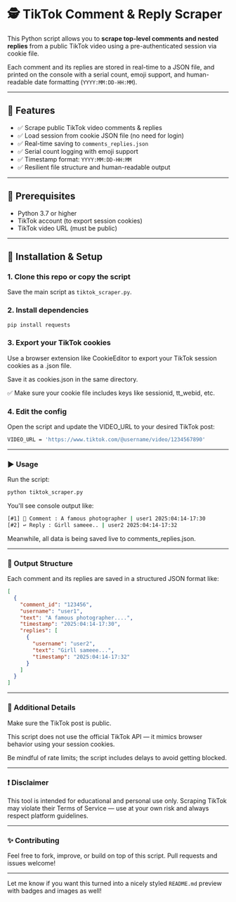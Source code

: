 # 🕵️ TikTok Comment & Reply Scraper

This Python script allows you to **scrape top-level comments and nested replies** from a public TikTok video using a pre-authenticated session via cookie file.

Each comment and its replies are stored in real-time to a JSON file, and printed on the console with a serial count, emoji support, and human-readable date formatting (`YYYY:MM:DD-HH:MM`).

---

## 📌 Features

- ✅ Scrape public TikTok video comments & replies
- ✅ Load session from cookie JSON file (no need for login)
- ✅ Real-time saving to `comments_replies.json`
- ✅ Serial count logging with emoji support
- ✅ Timestamp format: `YYYY:MM:DD-HH:MM`
- ✅ Resilient file structure and human-readable output

---

## 🔧 Prerequisites

- Python 3.7 or higher
- TikTok account (to export session cookies)
- TikTok video URL (must be public)

---

## 🚀 Installation & Setup

### 1. Clone this repo or copy the script
Save the main script as `tiktok_scraper.py`.

### 2. Install dependencies

```bash
pip install requests
```

### 3. Export your TikTok cookies
Use a browser extension like CookieEditor to export your TikTok session cookies as a .json file.

Save it as cookies.json in the same directory.

✅ Make sure your cookie file includes keys like sessionid, tt_webid, etc.

### 4. Edit the config
Open the script and update the VIDEO_URL to your desired TikTok post:
```bash
VIDEO_URL = 'https://www.tiktok.com/@username/video/1234567890'
```

---

### ▶️ Usage
Run the script:
```bash
python tiktok_scraper.py
```
You'll see console output like:
```bash
[#1] 💬 Comment : A famous photographer | user1 2025:04:14-17:30
[#2] ↩️ Reply : Girll sameee.. | user2 2025:04:14-17:32
```
Meanwhile, all data is being saved live to comments_replies.json.

---

### 📁 Output Structure
Each comment and its replies are saved in a structured JSON format like:

```json
[
  {
    "comment_id": "123456",
    "username": "user1",
    "text": "A famous photographer....",
    "timestamp": "2025:04:14-17:30",
    "replies": [
      {
        "username": "user2",
        "text": "Girll sameee...",
        "timestamp": "2025:04:14-17:32"
      }
    ]
  }
]
```

---

### 🧠 Additional Details
Make sure the TikTok post is public.

This script does not use the official TikTok API — it mimics browser behavior using your session cookies.

Be mindful of rate limits; the script includes delays to avoid getting blocked.

---

### ❗ Disclaimer
This tool is intended for educational and personal use only.
Scraping TikTok may violate their Terms of Service — use at your own risk and always respect platform guidelines.

---

### ✨ Contributing
Feel free to fork, improve, or build on top of this script.
Pull requests and issues welcome!

---

Let me know if you want this turned into a nicely styled `README.md` preview with badges and images as well!

